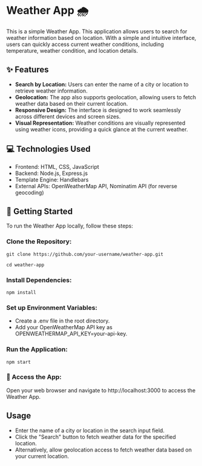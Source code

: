 # Weather App 🌧️

This is a simple Weather App. This application allows users to search for weather information based on location. With a simple and intuitive interface, users can quickly access current weather conditions, including temperature, weather condition, and location details.

## ✨ Features 
- **Search by Location:** Users can enter the name of a city or location to retrieve weather information.
- **Geolocation:** The app also supports geolocation, allowing users to fetch weather data based on their current location.
- **Responsive Design:** The interface is designed to work seamlessly across different devices and screen sizes.
- **Visual Representation:** Weather conditions are visually represented using weather icons, providing a quick glance at the current weather.

## 💻 Technologies Used 
- Frontend: HTML, CSS, JavaScript
- Backend: Node.js, Express.js
- Template Engine: Handlebars
- External APIs: OpenWeatherMap API, Nominatim API (for reverse geocoding)

## 🚀 Getting Started 

To run the Weather App locally, follow these steps:

### Clone the Repository:

`git clone https://github.com/your-username/weather-app.git`

`cd weather-app`

### Install Dependencies:
`npm install`

### Set up Environment Variables:

- Create a .env file in the root directory.
- Add your OpenWeatherMap API key as OPENWEATHERMAP_API_KEY=your-api-key.

### Run the Application:
`npm start`

### 🔑 Access the App:
Open your web browser and navigate to http://localhost:3000 to access the Weather App.

## Usage
- Enter the name of a city or location in the search input field.
- Click the "Search" button to fetch weather data for the specified location.
- Alternatively, allow geolocation access to fetch weather data based on your current location.
